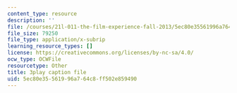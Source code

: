 ```yaml
---
content_type: resource
description: ''
file: /courses/21l-011-the-film-experience-fall-2013/5ec80e35561996a764c8ff502e859490_vtViG3o2mgg.srt
file_size: 79250
file_type: application/x-subrip
learning_resource_types: []
license: https://creativecommons.org/licenses/by-nc-sa/4.0/
ocw_type: OCWFile
resourcetype: Other
title: 3play caption file
uid: 5ec80e35-5619-96a7-64c8-ff502e859490
---
```

